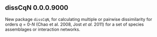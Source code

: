 ## dissCqN 0.0.0.9000

New package `dissCqN`, for calculating multiple or pairwise dissimilarity for orders *q* = 0-*N* (Chao et al. 2008, Jost *et al.* 2011) for a set of species assemblages or interaction networks.
